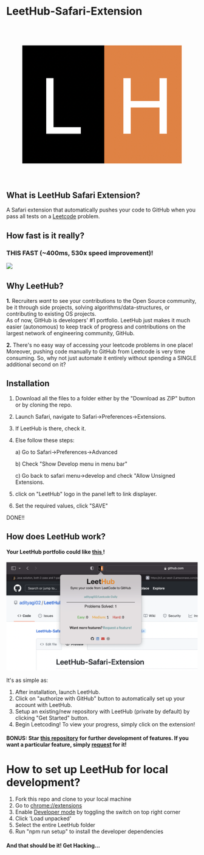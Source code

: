 # LeetHub-Safari-Extension
<h1 align="center">
  
  <br>
  <a ><img src="https://github.com/adityagi02/LeetHub-Safari-Extension/blob/main/LeetHub/Shared%20(App)/Resources/Icon.png" alt="Logo"/></a>
  <br>
  
  <br>
</h1>

<p align="center">
 
</p>





## What is LeetHub Safari Extension?
<p>A Safari extension that automatically pushes your code to GitHub when you pass all tests on a <a href="http://leetcode.com/">Leetcode</a> problem. </p>


## How fast is it really?
### THIS FAST (~400ms, 530x speed improvement)!

![](assets/extension/output.gif)

## Why LeetHub?
<p> <strong>1.</strong> Recruiters <em>want</em> to see your contributions to the Open Source community, be it through side projects, solving algorithms/data-structures, or contributing to existing OS projects.<br>
As of now, GitHub is developers' #1 portfolio. LeetHub just makes it much easier (autonomous) to keep track of progress and contributions on the largest network of engineering community, GitHub.</p>

<p> <strong>2.</strong> There's no easy way of accessing your leetcode problems in one place! <br>
Moreover, pushing code manually to GitHub from Leetcode is very time consuming. So, why not just automate it entirely without spending a SINGLE additional second on it? </p>

## Installation
1. Download all the files to a folder either by the "Download as ZIP" button or by cloning the repo.

2. Launch Safari, navigate to Safari->Preferences->Extensions.
3. If LeetHub is there, check it. 
4. Else follow these steps:

   a) Go to Safari->Preferences->Advanced
   
   b) Check "Show Develop menu in menu bar"
   
   c) Go back to safari menu->develop and check "Allow Unsigned Extensions.

5. click on "LeetHub" logo in the panel left to link displayer.
6. Set the required values, click "SAVE"

DONE!!

## How does LeetHub work?     

<h4> Your LeetHub portfolio could like <a href="https://github.com/tanyarajhans/LeetCode"> this </a>!  </h4>
<a ><img src="https://github.com/adityagi02/LeetHub-Safari-Extension/blob/main/LeetHub/Shared%20(App)/Resources/Screenshot%202022-04-12%20at%2011.47.05%20AM.png" length = "600" width = "800" alt="Logo"/></a>

<p>It's as simple as:</p>
<ol>
  <li>After installation, launch LeetHub.</li>
  <li>Click on "authorize with GitHub" button to automatically set up your account with LeetHub.</li>
  <li>Setup an existing/new repository with LeetHub (private by default) by clicking "Get Started" button.</li>
  <li>Begin Leetcoding! To view your progress, simply click on the extension!</li>
</ol>


#### BONUS: Star [this repository](https://github.com/adityagi02/LeetHub-Safari-Extension) for further development of features. If you want a particular feature, simply [request](https://github.com/adityagi02/LeetHub-Safari-Extension/issues) for it!


# How to set up LeetHub for local development?

<ol>
  <li>Fork this repo and clone to your local machine</li>
  <li>Go to <a href="chrome://extensions">chrome://extensions</a> </li>
  <li>Enable <a href="https://www.mstoic.com/enable-developer-mode-in-chrome/">Developer mode</a> by toggling the switch on top right corner</li>
  <li>Click 'Load unpacked'</li>
  <li>Select the entire LeetHub folder</li>
  <li>Run "npm run setup" to install the developer dependencies</li>
</ol>


#### And that should be it! Get Hacking...

